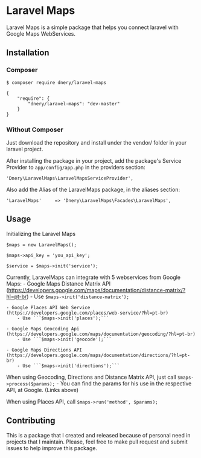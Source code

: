 # Laravel Maps

Laravel Maps is a simple package that helps you connect laravel with Google Maps WebServices.

## Installation

### Composer

```
$ composer require dnery/laravel-maps 
```

```
{
    "require": {
        "dnery/laravel-maps": "dev-master"
    }
}
```

### Without Composer

Just download the repository and install under the vendor/ folder in your laravel project.

After installing the package in your project, add the package's Service Provider to ```app/config/app.php``` in the providers section:

```
'Dnery\LaravelMaps\LaravelMapsServiceProvider',
```

Also add the Alias of the LaravelMaps package, in the aliases section:

```
'LaravelMaps'	  => 'Dnery\LaravelMaps\Facades\LaravelMaps',
```

## Usage

Initializing the Laravel Maps

```
$maps = new LaravelMaps();

$maps->api_key = 'you_api_key';

$service = $maps->init('service');
```

Currently, LaravelMaps can integrate with 5 webservices from Google Maps:
	- Google Maps Distance Matrix API (https://developers.google.com/maps/documentation/distance-matrix/?hl=pt-br)
		- Use ```$maps->init('distance-matrix');```

	- Google Places API Web Service (https://developers.google.com/places/web-service/?hl=pt-br)
		- Use ```$maps->init('places');```

	- Google Maps Geocoding Api (https://developers.google.com/maps/documentation/geocoding/?hl=pt-br)
		- Use ```$maps->init('geocode');```

	- Google Maps Directions API (https://developers.google.com/maps/documentation/directions/?hl=pt-br)
		- Use ```$maps->init('directions');```



When using Geocoding, Directions and Distance Matrix API, just call ```$maps->process($params);```
	- You can find the params for his use in the respective API, at Google. (Links above)

When using Places API, call ```$maps->run('method', $params);```

## Contributing

This is a package that I created and released because of personal need in projects that I maintain. Please, feel free to make pull request and submit issues to help improve this package.
